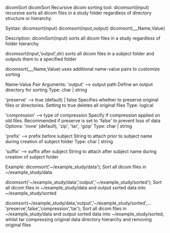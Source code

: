 dicomSort
dicomSort Recursive dicom sorting tool.
  dicomsort(input) recursive sorts all dicom files in a study folder
  regardless of directory structure or hierarchy.

  Syntax:
  dicomsort(input)
  dicomsort(input,output)
  dicomsort(__,Name,Value)

  Description:
  dicomSort(input) sorts all dicom files in a study regardless of folder
  hierarchy

  dicomsort(input,'output',dir) sorts all dicom files in a subject folder
  and outputs them to a specified folder

  dicomsort(__,Name,Value) uses additional name-value pairs to customize
  sorting

  Name-Value Pair Arguments:
  'output' --> output path
      Define an output directory for sorting
      Type: char | string

  'preserve' --> true (default) | false
      Specifies whether to preserve original files or directories.
      Setting to true deletes all original files
      Type: logical

  'compression' --> type of compression
      Specify if compression applied on old files. Recommended if
      preserve is set to 'false' to prevent loss of data
      Options: 'none' (default), 'zip', 'tar', 'gzip'
      Type: char | string

  'prefix' --> prefix before subject
      String to attach prior to subject name during creation of subject
      folder
      Type: char | string

  'suffix' --> suffix after subject
      String to attach after subject name during creation of subject
      folder

  Example:
  dicomsort('~/example_study/data');
      Sort all dicom files in ~/example_study/data

  dicomsort('~/example_study/data','output','~/example_study/sorted');
      Sort all dicom files in ~/example_study/data and output sorted data
      into ~/example_study/sorted

  dicomsort(~/example_study/data,'output','~/example_study/sorted',...
      'preserve',false','compression','tar');
      Sort all dicom files in ~/example_study/data and output sorted data
      into ~/example_study/sorted, whilst tar compressing original data
      directory hierarchy and removing original files
